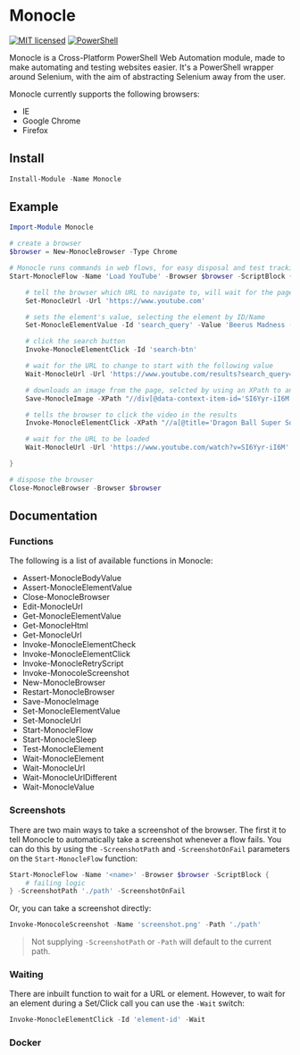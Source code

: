 # Monocle

[![MIT licensed](https://img.shields.io/badge/license-MIT-blue.svg)](https://raw.githubusercontent.com/Badgerati/Monocle/master/LICENSE.txt)
[![PowerShell](https://img.shields.io/powershellgallery/dt/monocle.svg?label=PowerShell&colorB=085298)](https://www.powershellgallery.com/packages/Monocle)

Monocle is a Cross-Platform PowerShell Web Automation module, made to make automating and testing websites easier. It's a PowerShell wrapper around Selenium, with the aim of abstracting Selenium away from the user.

Monocle currently supports the following browsers:

* IE
* Google Chrome
* Firefox

## Install

```powershell
Install-Module -Name Monocle
```

## Example

```powershell
Import-Module Monocle

# create a browser
$browser = New-MonocleBrowser -Type Chrome

# Monocle runs commands in web flows, for easy disposal and test tracking
Start-MonocleFlow -Name 'Load YouTube' -Browser $browser -ScriptBlock {

    # tell the browser which URL to navigate to, will wait for the page to load
    Set-MonocleUrl -Url 'https://www.youtube.com'

    # sets the element's value, selecting the element by ID/Name
    Set-MonocleElementValue -Id 'search_query' -Value 'Beerus Madness (Extended)'

    # click the search button
    Invoke-MonocleElementClick -Id 'search-btn'

    # wait for the URL to change to start with the following value
    Wait-MonocleUrl -Url 'https://www.youtube.com/results?search_query=' -StartsWith

    # downloads an image from the page, selcted by using an XPath to an element
    Save-MonocleImage -XPath "//div[@data-context-item-id='SI6Yyr-iI6M']/img[1]" -Path '.\beerus.jpg'

    # tells the browser to click the video in the results
    Invoke-MonocleElementClick -XPath "//a[@title='Dragon Ball Super Soundtrack - Beerus Madness (Extended)']"

    # wait for the URL to be loaded
    Wait-MonocleUrl -Url 'https://www.youtube.com/watch?v=SI6Yyr-iI6M'

}

# dispose the browser
Close-MonocleBrowser -Browser $browser
```

## Documentation

### Functions

The following is a list of available functions in Monocle:

* Assert-MonocleBodyValue
* Assert-MonocleElementValue
* Close-MonocleBrowser
* Edit-MonocleUrl
* Get-MonocleElementValue
* Get-MonocleHtml
* Get-MonocleUrl
* Invoke-MonocleElementCheck
* Invoke-MonocleElementClick
* Invoke-MonocleRetryScript
* Invoke-MonocoleScreenshot
* New-MonocleBrowser
* Restart-MonocleBrowser
* Save-MonocleImage
* Set-MonocleElementValue
* Set-MonocleUrl
* Start-MonocleFlow
* Start-MonocleSleep
* Test-MonocleElement
* Wait-MonocleElement
* Wait-MonocleUrl
* Wait-MonocleUrlDifferent
* Wait-MonocleValue

### Screenshots

There are two main ways to take a screenshot of the browser. The first it to tell Monocle to automatically take a screenshot whenever a flow fails. You can do this by using the `-ScreenshotPath` and `-ScreenshotOnFail` parameters on the `Start-MonocleFlow` function:

```powershell
Start-MonocleFlow -Name '<name>' -Browser $browser -ScriptBlock {
    # failing logic
} -ScreenshotPath './path' -ScreenshotOnFail
```

Or, you can take a screenshot directly:

```powershell
Invoke-MonocoleScreenshot -Name 'screenshot.png' -Path './path'
```

> Not supplying `-ScreenshotPath` or `-Path` will default to the current path.

### Waiting

There are inbuilt function to wait for a URL or element. However, to wait for an element during a Set/Click call you can use the `-Wait` switch:

```powershell
Invoke-MonocleElementClick -Id 'element-id' -Wait
```

### Docker